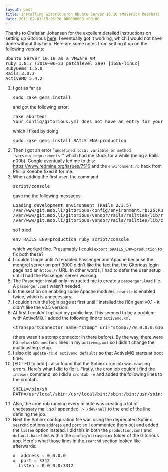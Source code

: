 ```yaml
---
layout: post
title: Installing Gitorious on Ubuntu Server 10.10 (Maverick Meerkat)
date: 2011-02-03 15:26:20.000000000 +00:00
---
```

Thanks to Christian Johansen for the excellent detailed instructions on setting up Gitorious <a href="https://cjohansen.no/en/ruby/setting_up_gitorious_on_your_own_server" target="_blank">here</a>. I eventually got it working, which I would not have done without this help. Here are some notes from setting it up on the following versions:
<pre>Ubuntu Server 10.10 as a VMware VM
ruby 1.8.7 (2010-06-23 patchlevel 299) [i686-linux]
RubyGems 1.5.0
Rails 3.0.3
ActiveMQ 5.4.2</pre>
<ol>
	<li>I got as far as
<pre>sudo rake gems:install</pre>
and got the following error:
<pre>rake aborted!
Your config/gitorious.yml does not have an entry for your current Rails environment. Please consult config/gitorious.sample.yml for instructions.</pre>
which I fixed by doing
<pre>sudo rake gems:install RAILS_ENV=production</pre>
</li>
	<li>Then I got an error "<code>undefined local variable or method `version_requirements'</code>" which had me stuck for a while (being a Rails n00b). Google eventually led me to this: <a href="https://www.redmine.org/issues/7516" target="_blank">https://www.redmine.org/issues/7516</a> and the <code>environment.rb</code> hack from Phillip Koebbe fixed it for me.</li>
	<li>When adding the first user, the command
<pre>script/console</pre>
gave me the following messages
<pre>Loading development environment (Rails 2.3.5)
/var/www/git.moo.li/gitorious/config/environment.rb:26:RuntimeError: Your config/gitorious.yml does not have an entry for your current Rails environment. Please consult config/gitorious.sample.yml for instructions.
/var/www/git.moo.li/gitorious/vendor/rails/railties/lib/rails/backtrace_cleaner.rb:2:NameError: uninitialized constant ActiveSupport::BacktraceCleaner
/var/www/git.moo.li/gitorious/vendor/rails/railties/lib/console_with_helpers.rb:5:NameError: uninitialized constant ApplicationController</pre>
so I tried
<pre>env RAILS_ENV=production ruby script/console</pre>
which worked fine. Presumably I could <code>export $RAILS_ENV=production</code> to fix both these?</li>
	<li>I couldn't login until I'd enabled Passenger and Apache because the mongrel server on port 3000 didn't like the fact that the Gitorious login page had an <code>https://</code> URL. In other words, I had to defer the user setup until I had the Passenger server working.</li>
	<li>The Passenger install only instructed me to create a <code>passenger.load</code> file. A <code>passenger.conf</code> wasn't needed.</li>
	<li>In the section on enabling some Apache modules, <code>rewrite</code> is enabled twice, which is unnecessary.</li>
	<li>I couldn't run the login page at first until I installed the i18n gem v0.1 - it didn't like the v0.5 version.</li>
	<li>At first I couldn't upload my public key. This seemed to be a problem with ActiveMQ. I added the following line to <code>activemq.xml</code>
<pre>&lt;transportConnector name="stomp" uri="stomp://0.0.0.0:61613"/&gt;</pre>
(there wasn't a stomp connector in there before). By the way, there were no <code>networkConnectors</code> lines in my <code>activemq.xml</code> so I didn't change the multicasting setup.</li>
	<li>I also did <code>update-rc.d activemq defaults</code> so that ActiveMQ starts at boot time.</li>
	<li>[EDITED to add:]
I also found that the Sphinx cron job was causing errors. Here's what I did to fix it. Firstly, the cron job couldn't find the <code>indexer</code> command, so I did a <code>crontab -e</code> and added the following lines to the crontab.
<pre>SHELL=/bin/sh
PATH=/usr/local/sbin:/usr/local/bin:/sbin:/bin:/usr/sbin:/usr/bin</pre>
</li>
	<li>Also, the cron rob running every minute was creating a lot of unecessary mail, so I appended <code>&nbsp;&gt; /dev/null</code> to the end of the line defining the job.</li>
	<li>Next the Sphinx configuration file was using the deprecated Sphinx <code>searchd</code> options <code>address</code> and <code>port</code> so I commented them out and added the <code>listen</code> option instead. I did this in both the <code>production.conf</code> and <code>default.base</code> files within the <code>config/ultrasphinx</code> folder of the Gitorious app. Here's what those lines in the <code>searchd</code> section looked like afterwards:
<pre>#  address = 0.0.0.0
#  port = 3312
  listen = 0.0.0.0:3312</pre>
</li>
</ol>
